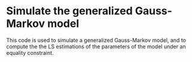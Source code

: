 # Simulate the generalized Gauss-Markov model

This code is used to simulate a generalized Gauss-Markov model, and to compute the the LS estimations of the parameters of the model under an equality constraint. 
